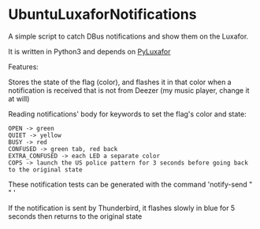 # UbuntuLuxaforNotifications
A simple script to catch DBus notifications and show them on the Luxafor.

It is written in Python3 and depends on [PyLuxafor](https://pyluxafor.readthedocs.io/en/latest/index.html)

Features:

Stores the state of the flag (color), and flashes it in that color when a notification is received that is not from Deezer (my music player, change it at will)

Reading notifications' body for keywords to set the flag's color and state:

    OPEN -> green
    QUIET -> yellow
    BUSY -> red
    CONFUSED -> green tab, red back
    EXTRA_CONFUSED -> each LED a separate color
    COPS -> launch the US police pattern for 3 seconds before going back to the original state
    
  These notification tests can be generated with the command 'notify-send " " <keyword>'
  
  If the notification is sent by Thunderbird, it flashes slowly in blue for 5 seconds then returns to the original state
  
